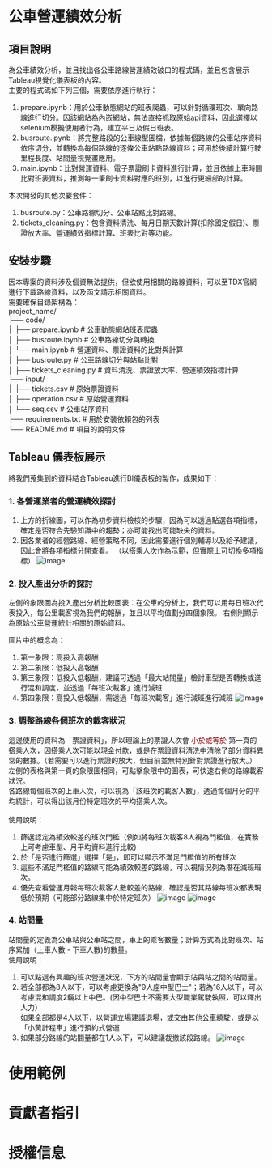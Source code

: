 # 公車營運績效分析

## 項目說明
為公車績效分析，並且找出各公車路線營運績效破口的程式碼，並且包含展示Tableau視覺化儀表板的內容。 <br>
主要的程式碼如下列三個，需要依序進行執行： <br>
1. prepare.ipynb：用於公車動態網站的班表爬蟲，可以針對循環班次、單向路線進行切分。因該網站為內嵌網站，無法直接抓取原始api資料，因此選擇以selenium模擬使用者行為，建立平日及假日班表。
2. busroute.ipynb：將完整路段的公車線型圖檔，依據每個路線的公車站序資料依序切分，並轉換為每個路線的逐條公車站點路線資料；可用於後續計算行駛里程長度、站間量視覺畫應用。
3. main.ipynb：比對營運資料、電子票證刷卡資料進行計算，並且依據上車時間比對班表資料，推測每一筆刷卡資料對應的班別，以進行更細部的計算。

本次開發的其他次要套件：
1. busroute.py：公車路線切分、公車站點比對路線。
2. tickets_cleaning.py：包含資料清洗、每月日期天數計算(扣除國定假日)、票證放大率、營運績效指標計算、班表比對等功能。

## 安裝步驟
因本專案的資料涉及個資無法提供，但欲使用相關的路線資料，可以至TDX官網進行下載路線資料，以及函文請示相關資料。 <br>
需要確保目錄架構為： <br>
project_name/ <br>
├── code/ <br>
│   ├── prepare.ipynb      # 公車動態網站班表爬蟲 <br>
│   ├── busroute.ipynb     # 公車路線切分與轉換 <br>
│   └── main.ipynb         # 營運資料、票證資料的比對與計算 <br>
│   ├── busroute.py        # 公車路線切分與站點比對 <br>
│   ├── tickets_cleaning.py # 資料清洗、票證放大率、營運績效指標計算 <br>
├── input/ <br>
│   ├── tickets.csv        # 原始票證資料 <br>
│   ├── operation.csv      # 原始營運資料 <br>
│   └── seq.csv            # 公車站序資料 <br>
├── requirements.txt       # 用於安裝依賴包的列表 <br>
└── README.md              # 項目的說明文件 <br>


## Tableau 儀表板展示
將我們蒐集到的資料結合Tableau進行BI儀表板的製作，成果如下：
### 1. 各營運業者的營運績效探討
1. 上方的折線圖，可以作為初步資料檢核的步驟，因為可以透過點選各項指標，確定是否符合先驗知識中的趨勢；亦可能找出可能缺失的資料。
2. 因各業者的經營路線、經營策略不同，因此需要進行個別輔導以及給予建議，因此會將各項指標分開查看。
（以搭乘人次作為示範，但實際上可切換多項指標）
![image](https://github.com/user-attachments/assets/b2eef205-7514-403a-9f9a-ce23b31f6cc8)


### 2. 投入產出分析的探討
左側的象限圖為投入產出分析比較圖表：在公車的分析上，我們可以用每日班次代表投入，每公里載客視為我們的報酬，並且以平均值劃分四個象限。
右側則顯示為原始公車營運統計相關的原始資料。

圖片中的概念為：
1. 第一象限：高投入高報酬
2. 第二象限：低投入高報酬
3. 第三象限：低投入低報酬，建議可透過「最大站間量」檢討車型是否轉換或進行混和調度，並透過「每班次載客」進行減班
4. 第四象限：高投入低報酬，需透過「每班次載客」進行減班進行減班
![image](https://github.com/user-attachments/assets/93ff6740-9479-40a5-bf27-2bda1101dc02)


### 3. 調整路線各個班次的載客狀況
這邊使用的資料為「票證資料」，所以理論上的票證人次會 <font color=#800000>小於或等於</font> 第一頁的搭乘人次，因搭乘人次可能以現金付款，或是在票證資料清洗中清除了部分資料異常的數據。（若需要可以進行票證的放大，但目前並無特別針對票證進行放大。）<br>
左側的表格與第一頁的象限圖相同，可點擊象限中的圖表，可快速右側的路線載客狀況。<br>
各路線每個班次的上車人次，可以視為「該班次的載客人數」，透過每個月分的平均統計，可以得出該月份特定班次的平均搭乘人次。<br>
<br>
使用說明：
1. 篩選認定為績效較差的班次門檻（例如將每班次載客8人視為門檻值，在實務上可考慮車型、月平均資料進行比較)
2. 於「是否進行篩選」選擇「是」，即可以顯示不滿足門檻值的所有班次
3. 這些不滿足門檻值的路線可能為績效較差的路線，可以視情況列為潛在減班班次。
4. 優先查看營運月報每班次載客人數較差的路線，確認是否其路線每班次都表現低於預期（可能部分路線集中於特定班次）
![image](https://github.com/user-attachments/assets/d70e0acf-4acb-4ef5-97dd-0ccee8eb717f)
![image](https://github.com/user-attachments/assets/787d1c18-50b6-425e-90b6-ae6b3c89bbd4)


### 4. 站間量
站間量的定義為公車站與公車站之間，車上的乘客數量；計算方式為比對班次、站序累加（上車人數 - 下車人數)的數量。
<br>
使用說明：
1. 可以點選有興趣的班次營運狀況，下方的站間量會顯示站與站之間的站間量。
2. 若全部都為8人以下，可以考慮更換為"9人座中型巴士"；若為16人以下，可以考慮混和調度2輛以上中巴。(因中型巴士不需要大型職業駕駛執照，可以釋出人力）<br>如果全部都是4人以下，以營運立場建議退場，或交由其他公車繞駛，或是以「小黃計程車」進行預約式營運
3. 如果部分路線的站間量都在1人以下，可以建議裁撤該段路線。
![image](https://github.com/user-attachments/assets/e44eaa99-43cc-4cca-886c-2d92d7b095e4)


# 使用範例
# 貢獻者指引
# 授權信息


